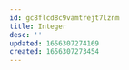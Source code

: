 ```yaml
---
id: gc8flcd8c9vamtrejt7lznm
title: Integer
desc: ''
updated: 1656307274169
created: 1656307273454
---
```


